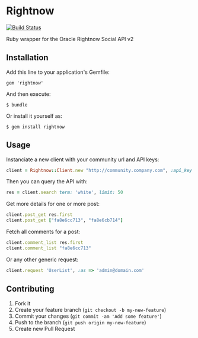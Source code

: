 # Rightnow

[![Build Status](https://travis-ci.org/dimelo/rightnow.png?branch=master)](https://travis-ci.org/dimelo/rightnow)

Ruby wrapper for the Oracle Rightnow Social API v2

## Installation

Add this line to your application's Gemfile:

    gem 'rightnow'

And then execute:

    $ bundle

Or install it yourself as:

    $ gem install rightnow

## Usage

Instanciate a new client with your community url and API keys:

```ruby
client = Rightnow::Client.new "http://community.company.com", :api_key => "YOUR_PUBLIC_KEY", :secret_key => "YOUR_PRIVATE_KEY"
```

Then you can query the API with:

```ruby
res = client.search term: 'white', limit: 50
```

Get more details for one or more post:

```ruby
client.post_get res.first
client.post_get ["fa8e6cc713", "fa8e6cb714"]
```

Fetch all comments for a post:

```ruby
client.comment_list res.first
client.comment_list "fa8e6cc713"
```

Or any other generic request:

```ruby
client.request 'UserList', :as => 'admin@domain.com'
```

## Contributing

1. Fork it
2. Create your feature branch (`git checkout -b my-new-feature`)
3. Commit your changes (`git commit -am 'Add some feature'`)
4. Push to the branch (`git push origin my-new-feature`)
5. Create new Pull Request
